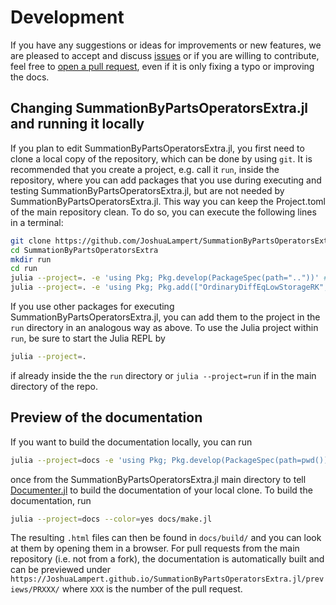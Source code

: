 # Development

If you have any suggestions or ideas for improvements or new features, we are pleased to accept and discuss
[issues](https://github.com/JoshuaLampert/SummationByPartsOperatorsExtra.jl/issues) or if you are willing to contribute,
feel free to [open a pull request](https://github.com/JoshuaLampert/SummationByPartsOperatorsExtra.jl/pulls), even if it
is only fixing a typo or improving the docs.

## Changing SummationByPartsOperatorsExtra.jl and running it locally

If you plan to edit SummationByPartsOperatorsExtra.jl, you first need to clone a local copy of the repository, which can
be done by using `git`. It is recommended that you create a project, e.g. call it `run`, inside the repository,
where you can add packages that you use during executing and testing SummationByPartsOperatorsExtra.jl, but are not needed
by SummationByPartsOperatorsExtra.jl. This way you can keep the Project.toml of the main repository clean. To do so, you
can execute the following lines in a terminal:

```sh
git clone https://github.com/JoshuaLampert/SummationByPartsOperatorsExtra.jl.git
cd SummationByPartsOperatorsExtra
mkdir run
cd run
julia --project=. -e 'using Pkg; Pkg.develop(PackageSpec(path=".."))' # Install local SummationByPartsOperatorsExtra.jl clone
julia --project=. -e 'using Pkg; Pkg.add(["OrdinaryDiffEqLowStorageRK", "Plots"])' # Install additional packages
```

If you use other packages for executing SummationByPartsOperatorsExtra.jl, you can add them to the project in the `run`
directory in an analogous way as above. To use the Julia project within `run`, be sure to start the Julia REPL
by

```sh
julia --project=.
```

if already inside the the `run` directory or `julia --project=run` if in the main directory of the repo.

## Preview of the documentation

If you want to build the documentation locally, you can run

```sh
julia --project=docs -e 'using Pkg; Pkg.develop(PackageSpec(path=pwd())); Pkg.instantiate()'
```

once from the SummationByPartsOperatorsExtra.jl main directory to tell [Documenter.jl](https://documenter.juliadocs.org/stable/man/guide/)
to build the documentation of your local clone. To build the documentation, run

```sh
julia --project=docs --color=yes docs/make.jl
```

The resulting `.html` files can then be found in `docs/build/` and you can look at them by opening them in a browser.
For pull requests from the main repository (i.e. not from a fork), the documentation is automatically built and can
be previewed under `https://JoshuaLampert.github.io/SummationByPartsOperatorsExtra.jl/previews/PRXXX/` where `XXX` is the number
of the pull request.
